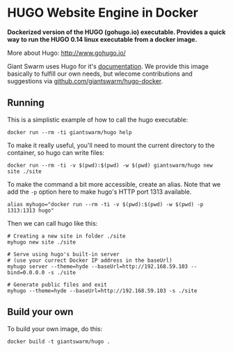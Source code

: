 # HUGO Website Engine in Docker

**Dockerized version of the HUGO (gohugo.io) executable. Provides a quick way to run the HUGO 0.14 linux executable from a docker image.**

More about Hugo: http://www.gohugo.io/

Giant Swarm uses Hugo for it's [documentation](https://docs.giantswarm.io/). We provide this image basically to fulfill our own needs, but wlecome contributions and suggestions via [github.com/giantswarm/hugo-docker](https://github.com/giantswarm/hugo-docker).

## Running

This is a simplistic example of how to call the hugo executable:

    docker run --rm -ti giantswarm/hugo help

To make it really useful, you'll need to mount the current directory to the container, so hugo can write files:

    docker run --rm -ti -v $(pwd):$(pwd) -w $(pwd) giantswarm/hugo new site ./site

To make the command a bit more accessible, create an alias. Note that we add the `-p` option here to make hugo's HTTP port 1313 available.

    alias myhugo="docker run --rm -ti -v $(pwd):$(pwd) -w $(pwd) -p 1313:1313 hugo"

Then we can call hugo like this:

    # Creating a new site in folder ./site
    myhugo new site ./site

    # Serve using hugo's built-in server
    # (use your currect Docker IP address in the baseUrl)
    myhugo server --theme=hyde --baseUrl=http://192.168.59.103 --bind=0.0.0.0 -s ./site

    # Generate public files and exit
    myhugo --theme=hyde --baseUrl=http://192.168.59.103 -s ./site

## Build your own

To build your own image, do this:

    docker build -t giantswarm/hugo .
